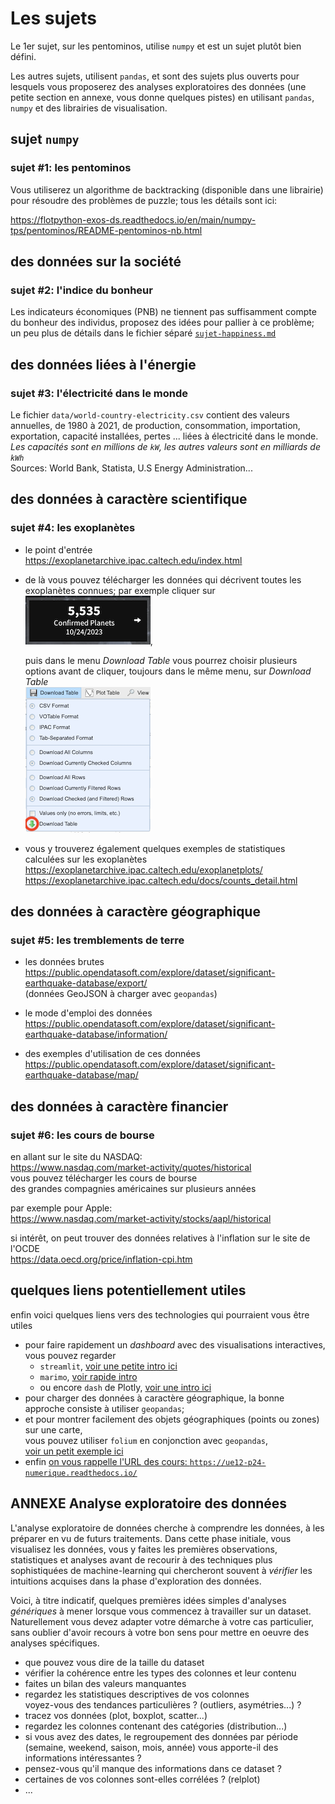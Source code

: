 # Les sujets

Le 1er sujet, sur les pentominos, utilise `numpy` et est un sujet plutôt bien défini.

Les autres sujets, utilisent `pandas`, et sont des sujets plus ouverts pour lesquels vous proposerez des analyses exploratoires des données (une petite section en annexe, vous donne quelques pistes) en utilisant `pandas`, `numpy` et des librairies de visualisation.

## sujet `numpy`

### sujet #1: les pentominos

Vous utiliserez un algorithme de backtracking (disponible dans une librairie) pour
résoudre des problèmes de puzzle; tous les détails sont ici:

<https://flotpython-exos-ds.readthedocs.io/en/main/numpy-tps/pentominos/README-pentominos-nb.html>

## des données sur la société

### sujet #2: l'indice du bonheur

Les indicateurs économiques (PNB) ne tiennent pas suffisamment compte du bonheur des individus, proposez des idées pour pallier à ce problème; un peu plus de détails dans le fichier séparé [`sujet-happiness.md`](./sujet-happiness.md)

## des données liées à l'énergie

### sujet #3: l'électricité dans le monde

Le fichier `data/world-country-electricity.csv` contient des valeurs annuelles, de 1980 à 2021, de production, consommation, importation, exportation, capacité installées, pertes ... liées à électricité dans le monde. *Les capacités sont en millions de `kW`, les autres valeurs sont en milliards de `kWh`*  
Sources: World Bank, Statista, U.S Energy Administration...

## des données à caractère scientifique

### sujet #4: les exoplanètes

* le point d'entrée  
  <https://exoplanetarchive.ipac.caltech.edu/index.html>

* de là vous pouvez télécharger les données qui décrivent toutes les exoplanètes
  connues; par exemple cliquer sur  
  ![](media/nasa-planets.png),

  puis dans le menu *Download Table* vous pourrez choisir plusieurs options avant de cliquer, toujours dans le même menu, sur *Download Table*  
  ![](media/nasa-menu.png)

* vous y trouverez également quelques exemples de statistiques calculées sur les exoplanètes  
  <https://exoplanetarchive.ipac.caltech.edu/exoplanetplots/>  
  <https://exoplanetarchive.ipac.caltech.edu/docs/counts_detail.html>  

## des données à caractère géographique

### sujet #5: les tremblements de terre

* les données brutes  
  <https://public.opendatasoft.com/explore/dataset/significant-earthquake-database/export/>  
  (données GeoJSON à charger avec `geopandas`)

* le mode d'emploi des données  
  <https://public.opendatasoft.com/explore/dataset/significant-earthquake-database/information/>

* des exemples d'utilisation de ces données  
  <https://public.opendatasoft.com/explore/dataset/significant-earthquake-database/map/>

## des données à caractère financier

### sujet #6: les cours de bourse

en allant sur le site du NASDAQ:  
<https://www.nasdaq.com/market-activity/quotes/historical>  
vous pouvez télécharger les cours de bourse  
des grandes compagnies américaines sur plusieurs années

par exemple pour Apple:  
<https://www.nasdaq.com/market-activity/stocks/aapl/historical>  

si intérêt, on peut trouver des données relatives à l'inflation sur le site de l'OCDE  
<https://data.oecd.org/price/inflation-cpi.htm>


## quelques liens potentiellement utiles

enfin voici quelques liens vers des technologies qui pourraient vous être utiles

* pour faire rapidement un *dashboard* avec des visualisations interactives, vous pouvez regarder
  * `streamlit`,
    [voir une petite intro ici](https://flotpython-exos-ds.readthedocs.io/en/main/dashboards/streamlit/README-streamlit-nb.html)
  * `marimo`, [voir rapide intro](https://flotpython-exos-ds.readthedocs.io/en/main/dashboards/marimo/README-marimo-nb.html)
  * ou encore `dash` de Plotly, [voir une intro ici](https://flotpython-exos-ds.readthedocs.io/en/main/dashboards/dash/README-dash-nb.html)
* pour charger des données à caractère géographique, la bonne approche consiste à utiliser `geopandas`;
* et pour montrer facilement des objets géographiques (points ou zones) sur une carte,  
  vous pouvez utiliser `folium` en conjonction avec `geopandas`,  
  [voir un petit exemple ici](https://flotpython-exos-ds.readthedocs.io/en/main/geo-howtos/folium/HOWTO-folium-nb.html)
* enfin [on vous rappelle l'URL des cours: `https://ue12-p24-numerique.readthedocs.io/`](https://ue12-p23-numerique.readthedocs.io/)

## ANNEXE Analyse exploratoire des données

L'analyse exploratoire de données cherche à comprendre les données, à les préparer en vu de futurs traitements. Dans cette phase initiale, vous visualisez les données, vous y faites les premières observations, statistiques et analyses avant de recourir à des techniques plus sophistiquées de machine-learning qui chercheront souvent à *vérifier* les intuitions acquises dans la phase d'exploration des données.

Voici, à titre indicatif, quelques premières idées simples d'analyses *génériques* à mener lorsque vous commencez à travailler sur un dataset. Naturellement vous devez adapter votre démarche à votre cas particulier, sans oublier d'avoir recours à votre bon sens pour mettre en oeuvre des analyses spécifiques.

- que pouvez vous dire de la taille du dataset
- vérifier la cohérence entre les types des colonnes et leur contenu
- faites un bilan des valeurs manquantes
- regardez les statistiques descriptives de vos colonnes  
voyez-vous des tendances particulières ? (outliers, asymétries...) ?
 - tracez vos données (plot, boxplot, scatter...)
- regardez les colonnes contenant des catégories (distribution...)
- si vous avez des dates, le regroupement des données par période (semaine, weekend, saison, mois, année) vous apporte-il des informations intéressantes ?
- pensez-vous qu'il manque des informations dans ce dataset ?
- certaines de vos colonnes sont-elles corrélées ? (relplot)
- ...
